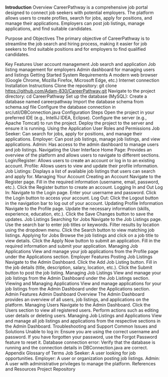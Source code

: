 **Introduction**
Overview
CareerPathway is a comprehensive job portal designed to connect job seekers with potential employers. The platform allows users to create profiles, search for jobs, apply for positions, and manage their applications. Employers can post job listings, manage applications, and find suitable candidates.

Purpose and Objectives
The primary objective of CareerPathway is to streamline the job search and hiring process, making it easier for job seekers to find suitable positions and for employers to find qualified candidates.

Key Features
User account management
Job search and application
Job listing management for employers
Admin dashboard for managing users and listings
Getting Started
System Requirements
A modern web browser (Google Chrome, Mozilla Firefox, Microsoft Edge, etc.)
Internet connection
Installation Instructions
Clone the repository:
git clone https://github.com/Adam-830/CareerPathway.git
Navigate to the project directory:
cd CareerPathway
Set up the database (MySQL):
Create a database named careerpathway
Import the database schema from schema.sql file
Configure the database connection in src/util/DBConnection.java
Configuration Steps
Open the project in your preferred IDE (e.g., IntelliJ IDEA, Eclipse).
Configure the server (e.g., Apache Tomcat) to run the project.
Deploy the project to the server and ensure it is running.
Using the Application
User Roles and Permissions
Job Seeker: Can search for jobs, apply for positions, and manage their applications.
Employer: Can post job listings, manage job listings, and view applications.
Admin: Has access to the admin dashboard to manage users and job listings.
Navigating the User Interface
Home Page: Provides an overview of the platform and allows users to navigate to different sections.
Login/Register: Allows users to create an account or log in to an existing account.
Profile: Allows users to view and update their profile information.
Job Listings: Displays a list of available job listings that users can search and apply for.
Managing Your Account
Creating an Account
Navigate to the Register page.
Fill in the required information (username, email, password, etc.).
Click the Register button to create an account.
Logging In and Out
Log In:
Navigate to the Login page.
Enter your username and password.
Click the Login button to access your account.
Log Out:
Click the Logout button in the navigation bar to log out of your account.
Updating Profile Information
Navigate to the Profile page.
Update the necessary information (skills, experience, education, etc.).
Click the Save Changes button to save the updates.
Job Listings
Searching for Jobs
Navigate to the Job Listings page.
Use the search bar to enter job titles or keywords.
Filter results by location using the dropdown menu.
Click the Search button to view matching job listings.
Applying for Jobs
Browse the job listings and click on a job title to view details.
Click the Apply Now button to submit an application.
Fill in the required information and submit your application.
Managing Job Applications
View and manage your job applications from the Profile page under the Applications section.
Employer Features
Posting Job Listings
Navigate to the Admin Dashboard.
Click the Add Job Listing button.
Fill in the job details (title, description, salary, location, etc.).
Click the Submit button to post the job listing.
Managing Job Listings
View and manage your job listings from the Admin Dashboard under the Job Listings section.
Viewing and Managing Applications
View and manage applications for your job listings from the Admin Dashboard under the Applications section.
Admin Features
Admin Dashboard Overview
The Admin Dashboard provides an overview of all users, job listings, and applications on the platform.
Managing Users
Navigate to the Admin Dashboard.
Click the Users section to view all registered users.
Perform actions such as editing user details or deleting users.
Managing Job Listings and Applications
View and manage all job listings and applications from the respective sections in the Admin Dashboard.
Troubleshooting and Support
Common Issues and Solutions
Unable to log in: Ensure you are using the correct username and password. If you have forgotten your password, use the Forgot Password feature to reset it.
Database connection error: Verify that the database is running and the connection details in DBConnection.java are correct.
Appendix
Glossary of Terms
Job Seeker: A user looking for job opportunities.
Employer: A user or organization posting job listings.
Admin: A user with administrative privileges to manage the platform.
References and Resources
Project Repository
